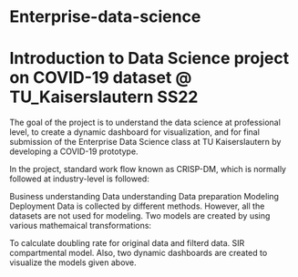 # Enterprise-data-science
# Introduction to Data Science project on COVID-19 dataset @ TU_Kaiserslautern SS22
The goal of the project is to understand the data science at professional level, to create a dynamic dashboard for visualization, and for final submission of the Enterprise Data Science class at TU Kaiserslautern by developing a COVID-19 prototype.

In the project, standard work flow known as CRISP-DM, which is normally followed at industry-level is followed:

Business understanding
Data understanding
Data preparation
Modeling
Deployment
Data is collected by different methods. However, all the datasets are not used for modeling. Two models are created by using various mathemaical transformations:

To calculate doubling rate for original data and filterd data.
SIR compartmental model.
Also, two dynamic dashboards are created to visualize the models given above.
